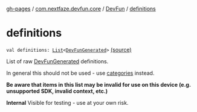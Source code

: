 [gh-pages](../../index.md) / [com.nextfaze.devfun.core](../index.md) / [DevFun](index.md) / [definitions](./definitions.md)

# definitions

`val definitions: `[`List`](https://kotlinlang.org/api/latest/jvm/stdlib/kotlin.collections/-list/index.html)`<`[`DevFunGenerated`](../../com.nextfaze.devfun.generated/-dev-fun-generated/index.md)`>` [(source)](https://github.com/NextFaze/dev-fun/tree/master/devfun/src/main/java/com/nextfaze/devfun/core/DevFun.kt#L477)

List of raw [DevFunGenerated](../../com.nextfaze.devfun.generated/-dev-fun-generated/index.md) definitions.

In general this should not be used - use [categories](categories.md) instead.

**Be aware that items in this list may be invalid for use on this device (e.g. unsupported SDK, invalid context, etc.)**

**Internal**
Visible for testing - use at your own risk.

